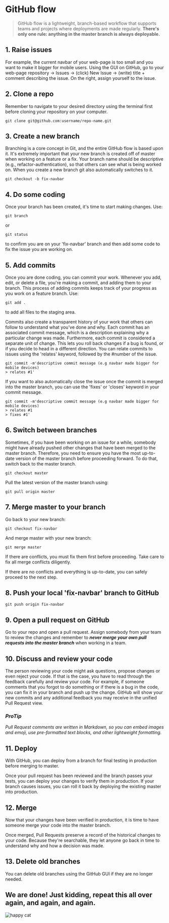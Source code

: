 # GitHub flow

 > GitHub flow is a lightweight, branch-based workflow that supports teams and projects where deployments are made regularly. **There's only one rule: anything in the master branch is always deployable.**

## **1. Raise issues**

For example, the current navbar of your web-page is too small and you want to make it bigger for mobile users. Using the GUI on GitHub, go to your web-page repository -> Issues -> (click) New Issue -> (write) title + comment describing the issue.
On the right, assign yourself to the issue.

## **2. Clone a repo**

Remember to navigate to your desired directory using the terminal first before cloning your repository on your computer.
```
git clone git@github.com:username/repo-name.git
```

## **3. Create a new branch**

Branching is a core concept in Git, and the entire GitHub flow is based upon it. It's extremely important that your new branch is created off of master when working on a feature or a fix. Your branch name should be descriptive (e.g., refactor-authentication), so that others can see what is being worked on. When you create a new branch git also automatically switches to it.
```
git checkout -b fix-navbar
```
## **4. Do some coding**

Once your branch has been created, it's time to start making changes. Use:
```
git branch
```
or
```
git status
```
to confirm you are on your 'fix-navbar' branch and then add some code to fix the issue you are working on.

## **5. Add commits**

Once you are done coding, you can commit your work. Whenever you add, edit, or delete a file, you're making a commit, and adding them to your branch. This process of adding commits keeps track of your progress as you work on a feature branch.
Use:
```
git add .
```
to add all files to the staging area.

Commits also create a transparent history of your work that others can follow to understand what you've done and why. Each commit has an associated commit message, which is a description explaining why a particular change was made. Furthermore, each commit is considered a separate unit of change. This lets you roll back changes if a bug is found, or if you decide to head in a different direction. You can relate commits to issues using the 'relates' keyword, followed by the #number of the issue.
```
git commit -m'descriptive commit message (e.g navbar made bigger for mobile devices)
> relates #1'
```
If you want to also automatically close the issue once the commit is merged into the master branch, you can use the 'fixes' or 'closes' keyword in your commit message.
```
git commit -m'descriptive commit message (e.g navbar made bigger for mobile devices)
> relates #1
> fixes #1'
```

## **6. Switch between branches** 

Sometimes, if you have been working on an issue for a while, somebody might have already pushed other changes that have been merged to the master branch. Therefore, you need to ensure you have the most up-to-date version of the master branch before proceeding forward. To do that, switch back to the master branch.
```
git checkout master
```
Pull the latest version of the master branch using:
```
git pull origin master
```

## **7. Merge master to your branch**

Go back to your new branch:
```
git checkout fix-navbar
```
And merge master with your new branch:
```
git merge master
```
If there are conflicts, you must fix them first before proceeding. Take care to fix all merge conflicts diligently.

If there are no conflicts and everything is up-to-date, you can safely proceed to the next step.

## **8. Push your local 'fix-navbar' branch to GitHub**

```
git push origin fix-navbar
```

## **9. Open a pull request on GitHub**

Go to your repo and open a pull request. Assign somebody from your team to review the changes and remember to _**never merge your own pull requests into the master branch**_ when working in a team.

## **10. Discuss and review your code**

The person reviewing your code might ask questions, propose changes or even reject your code. If that is the case, you have to read through the feedback carefully and review your code. For example, if someone comments that you forgot to do something or if there is a bug in the code, you can fix it in your branch and push up the change. GitHub will show your new commits and any additional feedback you may receive in the unified Pull Request view.

### _ProTip_

_Pull Request comments are written in Markdown, so you can embed images and emoji, use pre-formatted text blocks, and other lightweight formatting._

## **11. Deploy**

With GitHub, you can deploy from a branch for final testing in production before merging to master.

Once your pull request has been reviewed and the branch passes your tests, you can deploy your changes to verify them in production. If your branch causes issues, you can roll it back by deploying the existing master into production.

## **12. Merge**

Now that your changes have been verified in production, it is time to have someone merge your code into the master branch.

Once merged, Pull Requests preserve a record of the historical changes to your code. Because they're searchable, they let anyone go back in time to understand why and how a decision was made.

## **13. Delete old branches**

You can delete old branches using the GitHub GUI if they are no longer needed.

## **We are done! Just kidding, repeat this all over again, and again, and again.**

![happy cat](https://carwad.net/sites/default/files/cat-animated-104985-4895908.gif)
